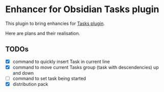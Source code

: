 # Enhancer for Obsidian Tasks plugin

This plugin to bring enhancies for [Tasks plugin](https://github.com/obsidian-tasks-group/obsidian-tasks).

Here are plans and their realisation.

## TODOs

- [x] command to quickly insert Task in current line
- [x] command to move current Tasks group (task with descendencies) up and down
- [ ] command to set task being started
- [x] distribution pack